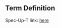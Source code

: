 ## Term Definition

Spec-Up-T link: <a href='https://weboftrust.github.io/WOT-terms/docs/glossary/juror'>here</a>
